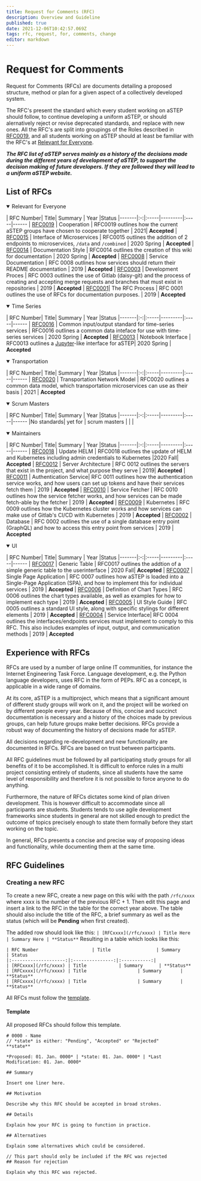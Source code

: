```yaml
---
title: Request for Comments (RFC)
description: Overview and Guideline
published: true
date: 2021-12-06T10:42:57.069Z
tags: rfc, request, for, comments, change
editor: markdown
---
```


# Request for Comments
Request for Comments (RFCs) are documents detailing a proposed structure, method or plan for a given aspect of a collectively developed system.

The RFC's present the standard which every student working on aSTEP should follow, to continue developing a uniform aSTEP, or should alernatively reject or revise deprecated standards, and replace with new ones. All the RFC's are split into groupings of the Roles described in [RFC0019](https://wiki.astep-dev.cs.aau.dk/rfc/0019), and all students working on aSTEP should at least be familiar with the RFC's at [Relevant for Everyone](#list-of-rfcs).

***The RFC list of aSTEP serves mainly as a history of the decisions made during the different years of development of aSTEP, to support the decision making of future developers. If they are followed they will lead to a uniform aSTEP website.***

## List of RFCs
<details open>
<summary>Relevant for Everyone</summary>

| RFC Number| Title| Summary | Year |Status
|-------|:-:|:-----|---------|:-----|------
| [RFC0019](/rfc/0019)  | Cooperation | RFC0019 outlines how the current aSTEP groups have chosen to cooperate together | 2021| **Accepted**
| [RFC0015](/rfc/0015)  | Interface of Microservices | RFC0015 outlines the addition of 2 endpoints to microservices, `/data` and `/combined`  | 2020 Spring | **Accepted**
| [RFC0014](/rfc/0014)  | Documentation Style				     				 								| RFC0014 outlines the creation of this wiki for documentation | 2020 Spring | **Accepted**
| [RFC0008](/rfc/0008)  | Service Documentation | RFC 0008 outlines how services should return their README documentation | 2019 | **Accepted**
| [RFC0003](/rfc/0003)  | Development Proces | RFC 0003 outlines the use of Gitlab (daisy-git) and the process of creating and accepting merge requests and branches that must exist in repositories | 2019 | **Accepted**
| [RFC0001](/rfc/0001)| The RFC Process | RFC 0001 outlines the use of RFCs for documentation purposes. | 2019 | **Accepted**
</details>

<details open>
<summary>Time Series</summary>

| RFC Number| Title| Summary | Year |Status
|-------|:-:|:-----|---------|:-----|------
| [RFC0016](/rfc/0016)  | Common input/output standard for time-series services | RFC0016 outlines a common data inteface for use with time-series services | 2020 Spring | **Accepted**
| [RFC0013](/rfc/0013)  | Notebook Interface				     				 								| RFC0013 outlines a [Jupyter](https://jupyter.org/)-like interface for aSTEP| 2020 Spring | **Accepted**
</details>


<details open>
<summary>Transportation</summary>

| RFC Number| Title| Summary | Year |Status
|-------|:-:|:-----|---------|:-----|------
| [RFC0020](/rfc/0020)  | Transportation Network Model | RFC0020 outlines a common data model, which transportation microservices can use as their basis | 2021 | **Accepted**

</details>

<details open>
<summary>Scrum Masters</summary>

| RFC Number| Title| Summary | Year |Status
|-------|:-:|:-----|---------|:-----|------
|No standards| yet for | scrum masters | | |
</details>

<details open>
<summary>Maintainers</summary>

| RFC Number| Title| Summary | Year |Status
|-------|:-:|:-----|---------|:-----|------
| [RFC0018](/rfc/0018)  | Update HELM | RFC0018 outlines the update of HELM and Kubernetes including admin credentials to Kubernetes |2020 Fall| **Accepted**
| [RFC0012](/rfc/0012) | Server Architecture	| RFC 0012 outlines the servers that exist in the project, and what purpose they serve | 2019| **Accepted**
| [RFC0011](/rfc/0011)  | Authentication Service| RFC 0011 outlines how the authentication service works, and how users can set up tokens and have their services fetch them | 2019 | **Accepted**
| [RFC0010](/rfc/0010)  | Service Fetcher	| RFC 0010 outlines how the service fetcher works, and how services can be made fetch-able by the fetcher | 2019 | **Accepted**
| [RFC0009](/rfc/0009)  | Kubernetes | RFC 0009 outlines how the Kubernetes cluster works and how services can make use of Gitlab's CI/CD with Kubernetes | 2019 | **Accepted**
| [RFC0002](/rfc/0002)  | Database | RFC 0002 outlines the use of a single database entry point (GraphQL) and how to access this entry point from services | 2019 | **Accepted**
</details>

<details open>
<summary>UI</summary>

| RFC Number| Title| Summary | Year |Status
|-------|:-:|:-----|---------|:-----|------
| [RFC0017](/rfc/0017)  | Generic Table | RFC0017 outlines the addtion of a simple generic table to the userinterface | 2020 Fall| **Accepted**
| [RFC0007](/rfc/0007)  | Single Page Application			| RFC 0007 outlines how aSTEP is loaded into a Single-Page Application (SPA), and how to implement this for individual services | 2019 | **Accepted**
| [RFC0006](/rfc/0006)  | Definition of Chart Types		| RFC 0006 outlines the chart types available, as well as examples for how to implement each type     | 2019 | **Accepted**
| [RFC0005](/rfc/0005)  | UI Style Guide | RFC 0005 outlines a standard UI style, along with specific stylings for different elements | 2019 | **Accepted**
| [RFC0004](/rfc/0004)  | Service Interface| RFC 0004 outlines the interfaces/endpoints services must implement to comply to this RFC. This also includes examples of input, output, and communication methods | 2019 | **Accepted**
</details>

## Experience with RFCs
RFCs are used by a number of large online IT communities, for instance the Internet Engineering Task Force. Language development, e.g. the Python language developers, uses RFC in the form of PEPs. RFC as a concept, is applicable in a wide range of domains.

At its core, aSTEP is a multiproject, which means that a significant amount of different study groups will work on it, and the project will be worked on by different people every year.
Because of this, concise and succinct documentation is necessary and a history of the choices made by previous groups, can help future groups make better decisions.
RFCs provide a robust way of documenting the history of decisions made for aSTEP.

All decisions regarding re-development and new functionality are documented in RFCs.
RFCs are based on trust between participants.

All RFC guidelines must be followed by all participating study groups for all benefits of it to be accomplished.
It is difficult to enforce rules in a multi project consisting entirely of students, since all students have the same level of responsibility and therefore it is not possible to force anyone to do anything.

Furthermore, the nature of RFCs dictates some kind of plan driven development.
This is however difficult to accommodate since all participants are students.
Students tends to use agile development frameworks since students in general are not skilled enough to predict the outcome of topics precisely enough to state them formally before they start working on the topic.

In general, RFCs presents a concise and precise way of proposing ideas and functionality, while documenting them at the same time.

## RFC Guidelines

### Creating a new RFC
To create a new RFC, create a new page on this wiki with the path `/rfc/xxxx` where xxxx is the number of the previous RFC + 1. Then edit this page and insert a link to the RFC in the table for the correct year above. The table should also include the title of the RFC, a brief summary as well as the status (which will be **Pending** when first created).

The added row should look like this: 
`| [RFCxxxx](/rfc/xxxx) | Title Here | Summary Here | **Status**`
Resulting in a table which looks like this:
```
| RFC Number 					| Title   				| Summary			 | Status
|:--------------------:|:---------------:|:-----------:|
| [RFCxxxx](/rfc/xxxx) | Title            | Summary      | **Status**
| [RFCxxxx](/rfc/xxxx) | Title 					 | Summary 		 | **Status**
| [RFCxxxx](/rfc/xxxx) | Title 					 | Summary 		 | **Status**
```

All RFCs must follow the [template](#template).

#### Template
All proposed RFCs should follow this template.
```
# 0000 - Name
// *state* is either: "Pending", "Accepted" or "Rejected"
**state** 

*Proposed: 01. Jan. 0000* | *state: 01. Jan. 0000* | *Last Modification: 01. Jan. 0000*

## Summary

Insert one liner here.

## Motivation

Describe why this RFC should be accepted in broad strokes.

## Details

Explain how your RFC is going to function in practice.

## Alternatives

Explain some alternatives which could be considered.

// This part should only be included if the RFC was rejected
## Reason for rejection

Explain why this RFC was rejected.
```
